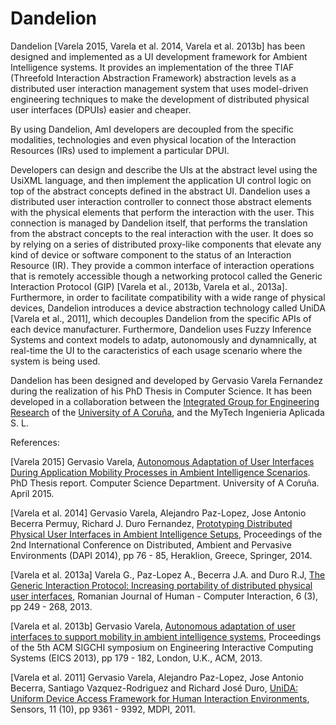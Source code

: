 # Dandelion
Dandelion [Varela 2015, Varela et al. 2014, Varela et al. 2013b] has been designed and implemented as a UI development framework for Ambient Intelligence systems. It provides an implementation of the three TIAF (Threefold Interaction Abstraction Framework) abstraction levels as a distributed user interaction management system that uses model-driven engineering techniques to make the development of distributed physical user interfaces (DPUIs) easier and cheaper.

By using Dandelion, AmI developers are decoupled from the specific modalities, technologies and even physical location of the Interaction Resources (IRs) used to implement a particular DPUI. 

Developers can design and describe the UIs at the abstract level using the UsiXML language, and then implement the application UI control logic on top of the abstract concepts defined in the abstract UI. Dandelion uses a distributed user interaction controller to connect those abstract elements with the physical elements that perform the interaction with the user. This connection is managed by Dandelion itself, that performs the translation from the abstract concepts to the real interaction with the user. It does so by relying on a series of distributed proxy-like components that elevate any kind of device or software component to the status of an Interaction Resource (IR). They provide a common interface of interaction operations that is remotely accessible though a networking protocol called the Generic Interaction Protocol (GIP) [Varela et al., 2013b, Varela et al., 2013a]. Furthermore, in order to facilitate compatibility with a wide range of physical devices, Dandelion introduces a device abstraction technology called UniDA [Varela et al., 2011], which decouples Dandelion from the specific APIs of each device manufacturer. Furthermore, Dandelion uses Fuzzy Inference Systems and context models to adatp, autonomously and dynamnically, at real-time the UI to the caracteristics of each usage scenario where the system is being used.

Dandelion has been designed and developed by Gervasio Varela Fernandez during the realization of his PhD Thesis in Computer Science. It has been developed in a collaboration between the [Integrated Group for Engineering Research](http://www.gii.udc.es) of the [University of A Coruña](http://www.udc.es), and the MyTech Ingenieria Aplicada S. L.


References:

[Varela 2015] Gervasio Varela, [Autonomous Adaptation of User Interfaces During Application Mobility Processes in Ambient Intelligence Scenarios](https://github.com/GII/Dandelion/raw/master/documents/Gervasio-Varela-2015_Autonomous-Adaptation-of-User-Interfaces-During-Application-Mobility-Processes-in-Ambient-Intelligence-Scenarios.pdf). PhD Thesis report. Computer Science Department. University of A Coruña. April 2015.

[Varela et al. 2014] Gervasio Varela, Alejandro Paz-Lopez, Jose Antonio Becerra Permuy, Richard J. Duro Fernandez, [Prototyping Distributed Physical User Interfaces in Ambient Intelligence Setups](http://link.springer.com/chapter/10.1007%2F978-3-319-07788-8_8), Proceedings of the 2nd International Conference on Distributed, Ambient and Pervasive Environments (DAPI 2014), pp 76 - 85, Heraklion, Greece, Springer, 2014.

[Varela et al. 2013a] Varela G., Paz-Lopez A., Becerra J.A. and Duro R.J, [The Generic Interaction Protocol: Increasing portability of distributed physical user interfaces](http://www.usixml.org/en/varela-g-paz-lopez-a-becerra-j-a-and-duro-r-j-the-generic-interaction-protocol-increasing-portability-of-distributed-phy.html?IDC=465&IDD=2596), Romanian Journal of Human - Computer Interaction, 6 (3), pp 249 - 268, 2013.

[Varela et al. 2013b] Gervasio Varela, [Autonomous adaptation of user interfaces to support mobility in ambient intelligence systems](http://dl.acm.org/citation.cfm?id=2480335), Proceedings of the 5th ACM SIGCHI symposium on Engineering Interactive Computing Systems (EICS 2013), pp 179 - 182, London, U.K., ACM, 2013.

[Varela et al. 2011] Gervasio Varela, Alejandro Paz-Lopez, Jose Antonio Becerra, Santiago Vazquez-Rodriguez and Richard José Duro, [UniDA: Uniform Device Access Framework for Human Interaction Environments](http://www.mdpi.com/1424-8220/11/10/9361), Sensors, 11 (10), pp 9361 - 9392, MDPI, 2011.
